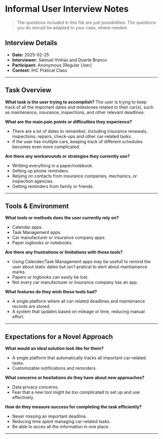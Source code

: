 # Informal User Interview Notes 

> 	The questions included in this file are just possibilities. The questions you do should be adapted to your case, where needed.

## Interview Details 
- **Date:** 2025-02-25 
- **Interviewer:** Samuel Vinhas and Duarte Branco
- **Participant:** Anonymous [Regular User] 
- **Context:** IHC Pratical Class 
- --- 
## Task Overview 

 **What task is the user trying to accomplish?** 
The user is trying to keep track of all the important dates and milestones related to their car(s), such as maintenance, insurance, inspections, and other relevant deadlines.

**What are the main pain points or difficulties they experience?** 
- There are a lot of dates to remember, including insurance renewals, inspections, repairs, check-ups and other car-related tasks.
- If the user has multiple cars, keeping track of different schedules becomes even more complicated.

**Are there any workarounds or strategies they currently use?** 
- Writting everything in a paper/notebook.
- Setting up phone reminders.
- Relying on contacts from insurance companies, mechanics, or inspection agencies.
- Getting reminders from family or friends.

---- 
## Tools & Environment 
**What tools or methods does the user currently rely on?** 
- Calendar apps.
- Task Management apps.
- Car manufacturer or insurance company apps.
- Paper logbooks or notebooks. 

**Are there any frustrations or limitations with these tools?** 
- Using Calender/Task Management apps may be usefull to remind the user about static dates but isn't pratical to alert about maintainance marks.
- Papers or logbooks can easily be lost.
- Not every car manufacturer or insurance company has an app.

**What features do they wish these tools had?** 
- A single platform where all car-related deadlines and maintenance records are stored.
- A system that updates based on mileage or time, reducing manual effort.
--- 
## Expectations for a Novel Approach 

**What would an ideal solution look like for them?** 
- A single platform that automatically tracks all important car-related tasks.
- Customizable notifications and reminders.

**What concerns or hesitations do they have about new approaches?** 
- Data privacy concerns.
- Fear that a new tool might be too complicated to set up and use effectively.

**How do they measure success for completing the task efficiently?** 
- Never missing an important deadline.
- Reducing time spent managing car-related tasks.
- Be able to acces all the information in one place.

--- 
